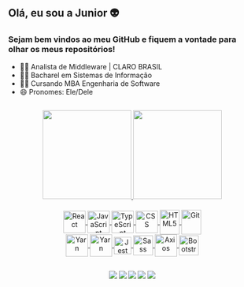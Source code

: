 ## Olá, eu sou a Junior 👽
<!--<img align="right" height="150" src="https://media2.giphy.com/media/v1.Y2lkPTc5MGI3NjExMHMxbnprN3ByNHp0dWoxeW5iaDA2bXZwamt4YzdsMjF4bnB2N3lsNyZlcD12MV9pbnRlcm5hbF9naWZfYnlfaWQmY3Q9Zw/Q7SKqn3G97xpmfSOvG/giphy.gif"/>

-->
<h3 align= "left"> 
  Sejam bem vindos ao meu GitHub e fiquem a vontade para olhar os meus repositórios! 
</h3>


- 👩‍💻 Analista de Middleware | CLARO BRASIL
- 👷‍♀️ Bacharel em Sistemas de Informação
- 👷‍♀️ Cursando MBA Engenharia de Software
- 😄 Pronomes: Ele/Dele

##

<!--<div align="center">
  <img align="center" height="350" alt="gif-Dri" src="https://i.imgur.com/ZsXbv64.gif"/> 
</div>

-->
<h4 align="center">  
  <a href="https://github.com/Junior4412">
  <img height="180em" src="https://github-readme-stats.vercel.app/api?username=Junior4412&theme=swift&show_icons=true"/>
  <img height="180em" src="https://github-readme-stats.vercel.app/api/top-langs/?username=Junior4412&layout=compact"/> 
</h4>
 
 <div align="center">
 <div align="center">    
   <img align="center" alt="React" height="45" width="45" src="https://cdn.jsdelivr.net/gh/devicons/devicon/icons/react/react-original-wordmark.svg"/>      
   <img align="center" alt="JavaScript" height="45" width="45" src="https://cdn.jsdelivr.net/gh/devicons/devicon/icons/javascript/javascript-original.svg"/>
   <img align="center" alt="TypeScript" height="45" src="https://cdn.jsdelivr.net/gh/devicons/devicon@latest/icons/typescript/typescript-original.svg" />          
   <img align="center" alt="CSS" height="45" width="45" src="https://cdn.jsdelivr.net/gh/devicons/devicon/icons/css3/css3-plain-wordmark.svg"/>   
   <img align="center" alt="HTML5" height="50" width="40" src="https://cdn.jsdelivr.net/gh/devicons/devicon/icons/html5/html5-plain-wordmark.svg"/>     
   <img align="center" alt="Git" height="50" width="40" src="https://cdn.jsdelivr.net/gh/devicons/devicon/icons/git/git-plain-wordmark.svg"/>              
 </div>
   
 <div align="center">
    <img align="center" alt="Yarn" height="45" width="45" src="https://cdn.jsdelivr.net/gh/devicons/devicon@latest/icons/yarn/yarn-original-wordmark.svg" />
    <img align="center" alt="Yarn" height="45" width="45" src="https://cdn.jsdelivr.net/gh/devicons/devicon@latest/icons/npm/npm-original-wordmark.svg" />     
    <img align="center" alt="Jest" height="35" width="35" src="https://cdn.jsdelivr.net/gh/devicons/devicon@latest/icons/jest/jest-plain.svg" />
    <img align="center" alt="Sass" height="40" width="40" src="https://cdn.jsdelivr.net/gh/devicons/devicon@latest/icons/sass/sass-original.svg" />
    <img align="center" alt="Axios" height="45" width="45" src="https://cdn.jsdelivr.net/gh/devicons/devicon@latest/icons/axios/axios-plain-wordmark.svg" />
    <img align="center" alt="Bootstrap" height="40" width="40" src="https://cdn.jsdelivr.net/gh/devicons/devicon@latest/icons/bootstrap/bootstrap-original-wordmark.svg" />
 </div>
</div>
   
 ##


 <h4 align="center">
   
  <a href="https://twitter.com/xunin_4412" target="_blank"><img src="https://img.shields.io/badge/Twitter-1DA1F2?style=for-the-badge&logo=twitter&logoColor=white" target="_blank"></a>
  <a href="https://instagram.com/xuunin_" target="_blank"><img src="https://img.shields.io/badge/-Instagram-%23E4405F?style=for-the-badge&logo=instagram&logoColor=white" target="_blank"></a>
  <a href="https://facebook.com/junior.cabral.1848" target="_blank"><img src="https://img.shields.io/badge/Facebook-1877F2?style=for-the-badge&logo=facebook&logoColor=white" target="_blank"></a> 
  <a href = "mailto:juniorcabralferreira2@gmail.com"><img src="https://img.shields.io/badge/-Gmail-%23333?style=for-the-badge&logo=gmail&logoColor=white" target="_blank"></a>
  <a href="https://www.linkedin.com/in/juniorcabral-4412/" target="_blank"><img src="https://img.shields.io/badge/-LinkedIn-%230077B5?style=for-the-badge&logo=linkedin&logoColor=white" target="_blank"></a>
 
</div>
